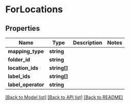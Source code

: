 # ForLocations

## Properties
Name | Type | Description | Notes
------------ | ------------- | ------------- | -------------
**mapping_type** | **string** |  | 
**folder_id** | **string** |  | 
**location_ids** | **string[]** |  | 
**label_ids** | **string[]** |  | 
**label_operator** | **string** |  | 

[[Back to Model list]](../README.md#documentation-for-models) [[Back to API list]](../README.md#documentation-for-api-endpoints) [[Back to README]](../README.md)


